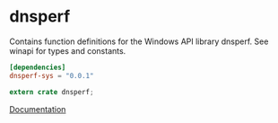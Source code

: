 # dnsperf #
Contains function definitions for the Windows API library dnsperf. See winapi for types and constants.

```toml
[dependencies]
dnsperf-sys = "0.0.1"
```

```rust
extern crate dnsperf;
```

[Documentation](https://retep998.github.io/doc/winapi/dnsperf/)
